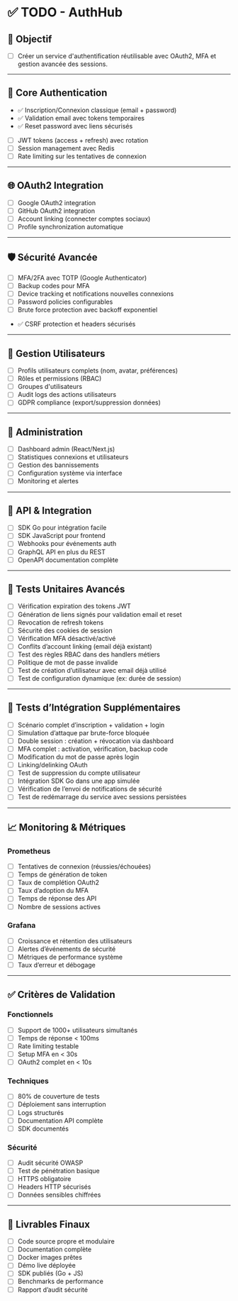 # ✅ TODO - AuthHub

## 🎯 Objectif
- [ ] Créer un service d'authentification réutilisable avec OAuth2, MFA et gestion avancée des sessions.

---

## 🔐 Core Authentication
- ✅  Inscription/Connexion classique (email + password)
- ✅  Validation email avec tokens temporaires
- ✅  Reset password avec liens sécurisés
- [ ] JWT tokens (access + refresh) avec rotation
- [ ] Session management avec Redis
- [ ] Rate limiting sur les tentatives de connexion

---

## 🌐 OAuth2 Integration
- [ ] Google OAuth2 integration
- [ ] GitHub OAuth2 integration
- [ ] Account linking (connecter comptes sociaux)
- [ ] Profile synchronization automatique

---

## 🛡️ Sécurité Avancée
- [ ] MFA/2FA avec TOTP (Google Authenticator)
- [ ] Backup codes pour MFA
- [ ] Device tracking et notifications nouvelles connexions
- [ ] Password policies configurables
- [ ] Brute force protection avec backoff exponentiel
- ✅  CSRF protection et headers sécurisés

---

## 👥 Gestion Utilisateurs
- [ ] Profils utilisateurs complets (nom, avatar, préférences)
- [ ] Rôles et permissions (RBAC)
- [ ] Groupes d'utilisateurs
- [ ] Audit logs des actions utilisateurs
- [ ] GDPR compliance (export/suppression données)

---

## 🔧 Administration
- [ ] Dashboard admin (React/Next.js)
- [ ] Statistiques connexions et utilisateurs
- [ ] Gestion des bannissements
- [ ] Configuration système via interface
- [ ] Monitoring et alertes

---

## 📡 API & Integration
- [ ] SDK Go pour intégration facile
- [ ] SDK JavaScript pour frontend
- [ ] Webhooks pour événements auth
- [ ] GraphQL API en plus du REST
- [ ] OpenAPI documentation complète

---

## 🧪 Tests Unitaires Avancés
- [ ] Vérification expiration des tokens JWT
- [ ] Génération de liens signés pour validation email et reset
- [ ] Revocation de refresh tokens
- [ ] Sécurité des cookies de session
- [ ] Vérification MFA désactivé/activé
- [ ] Conflits d’account linking (email déjà existant)
- [ ] Test des règles RBAC dans des handlers métiers
- [ ] Politique de mot de passe invalide
- [ ] Test de création d’utilisateur avec email déjà utilisé
- [ ] Test de configuration dynamique (ex: durée de session)

---

## 🧪 Tests d’Intégration Supplémentaires
- [ ] Scénario complet d’inscription + validation + login
- [ ] Simulation d’attaque par brute-force bloquée
- [ ] Double session : création + révocation via dashboard
- [ ] MFA complet : activation, vérification, backup code
- [ ] Modification du mot de passe après login
- [ ] Linking/delinking OAuth
- [ ] Test de suppression du compte utilisateur
- [ ] Intégration SDK Go dans une app simulée
- [ ] Vérification de l’envoi de notifications de sécurité
- [ ] Test de redémarrage du service avec sessions persistées

---

## 📈 Monitoring & Métriques

### Prometheus
- [ ] Tentatives de connexion (réussies/échouées)
- [ ] Temps de génération de token
- [ ] Taux de complétion OAuth2
- [ ] Taux d’adoption du MFA
- [ ] Temps de réponse des API
- [ ] Nombre de sessions actives

### Grafana
- [ ] Croissance et rétention des utilisateurs
- [ ] Alertes d’événements de sécurité
- [ ] Métriques de performance système
- [ ] Taux d’erreur et débogage

---

## ✅ Critères de Validation

### Fonctionnels
- [ ] Support de 1000+ utilisateurs simultanés
- [ ] Temps de réponse < 100ms
- [ ] Rate limiting testable
- [ ] Setup MFA en < 30s
- [ ] OAuth2 complet en < 10s

### Techniques
- [ ] 80% de couverture de tests
- [ ] Déploiement sans interruption
- [ ] Logs structurés
- [ ] Documentation API complète
- [ ] SDK documentés

### Sécurité
- [ ] Audit sécurité OWASP
- [ ] Test de pénétration basique
- [ ] HTTPS obligatoire
- [ ] Headers HTTP sécurisés
- [ ] Données sensibles chiffrées

---

## 🎯 Livrables Finaux
- [ ] Code source propre et modulaire
- [ ] Documentation complète
- [ ] Docker images prêtes
- [ ] Démo live déployée
- [ ] SDK publiés (Go + JS)
- [ ] Benchmarks de performance
- [ ] Rapport d’audit sécurité
